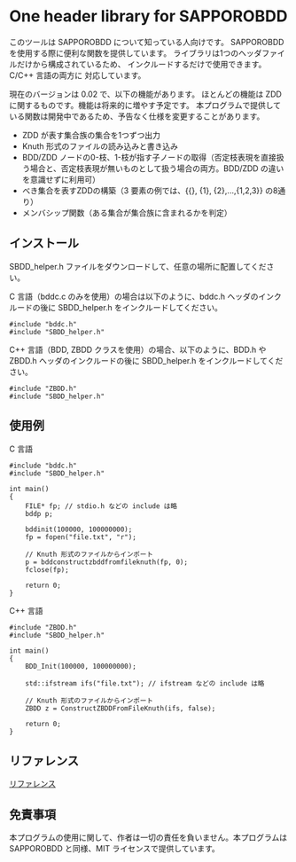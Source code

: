# One header library for SAPPOROBDD

このツールは SAPPOROBDD について知っている人向けです。
SAPPOROBDD を使用する際に便利な関数を提供しています。
ライブラリは1つのヘッダファイルだけから構成されているため、
インクルードするだけで使用できます。C/C++ 言語の両方に
対応しています。

現在のバージョンは 0.02 で、以下の機能があります。
ほとんどの機能は ZDD に関するものです。機能は将来的に増やす予定です。
本プログラムで提供している関数は開発中であるため、予告なく仕様を変更することがあります。

* ZDD が表す集合族の集合を1つずつ出力
* Knuth 形式のファイルの読み込みと書き込み
* BDD/ZDD ノードの0-枝、1-枝が指す子ノードの取得（否定枝表現を直接扱う場合と、否定枝表現が無いものとして扱う場合の両方。BDD/ZDD の違いを意識せずに利用可）
* べき集合を表すZDDの構築（3 要素の例では、{{}, {1}, {2},...,{1,2,3}} の8通り）
* メンバシップ関数（ある集合が集合族に含まれるかを判定）

## インストール

SBDD_helper.h ファイルをダウンロードして、任意の場所に配置してください。

C 言語（bddc.c のみを使用）の場合は以下のように、bddc.h ヘッダのインクルードの後に SBDD_helper.h をインクルードしてください。
```
#include "bddc.h"
#include "SBDD_helper.h"
```

C++ 言語（BDD, ZBDD クラスを使用）の場合、以下のように、BDD.h や ZBDD.h ヘッダのインクルードの後に SBDD_helper.h をインクルードしてください。
```
#include "ZBDD.h"
#include "SBDD_helper.h"
```

## 使用例

C 言語
```
#include "bddc.h"
#include "SBDD_helper.h"

int main()
{
    FILE* fp; // stdio.h などの include は略
    bddp p;

    bddinit(100000, 100000000);
    fp = fopen("file.txt", "r");

    // Knuth 形式のファイルからインポート
    p = bddconstructzbddfromfileknuth(fp, 0);
    fclose(fp);

    return 0;
}
```

C++ 言語
```
#include "ZBDD.h"
#include "SBDD_helper.h"

int main()
{
    BDD_Init(100000, 100000000);

    std::ifstream ifs("file.txt"); // ifstream などの include は略

    // Knuth 形式のファイルからインポート
    ZBDD z = ConstructZBDDFromFileKnuth(ifs, false);

    return 0;
}
```

## リファレンス

[リファレンス](reference.md)

## 免責事項

本プログラムの使用に関して、作者は一切の責任を負いません。本プログラムは SAPPOROBDD と同様、MIT ライセンスで提供しています。
